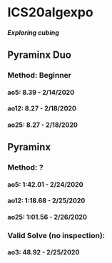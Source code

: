 # ICS20algexpo
##### Exploring cubing
## Pyraminx Duo
### Method: Beginner
#### ao5: 8.39 - 2/14/2020
#### ao12: 8.27 - 2/18/2020
#### ao25: 8.27 - 2/18/2020

## Pyraminx
### Method: ?
#### ao5: 1:42.01 - 2/24/2020
#### ao12: 1:18.68 - 2/25/2020
#### ao25: 1:01.56 - 2/26/2020
### Valid Solve (no inspection):
#### ao3: 48.92 - 2/25/2020
